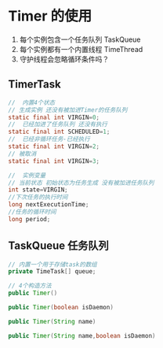 # Timer 的使用

1.  每个实例包含一个任务队列 TaskQueue
2.  每个实例都有一个内置线程 TimeThread
3.  守护线程会忽略循环条件吗？

## TimerTask

```java
//  内置4个状态
// 生成实例 还没有被加进Timer的任务队列
static final int VIRGIN=0;
//  已经加进了任务队列 还没有执行
static final int SCHEDULED=1;
//  已经非循环任务-已经执行
static final int VIRGIN=2;
// 被取消
static final int VIRGIN=3;

//  实例变量
// 当前状态 初始状态为任务生成 没有被加进任务队列
int state=VIRGIN;
//下次任务的执行时间
long nextExecutionTime;
//任务的循环时间
long period;
```

## TaskQueue 任务队列

```java
// 内置一个用于存储task的数组
private TimeTask[] queue;
```

```java
// 4个构造方法
public Timer()

public Timer(boolean isDaemon)

public Timer(String name)

public Timer(String name,boolean isDaemon)
```
